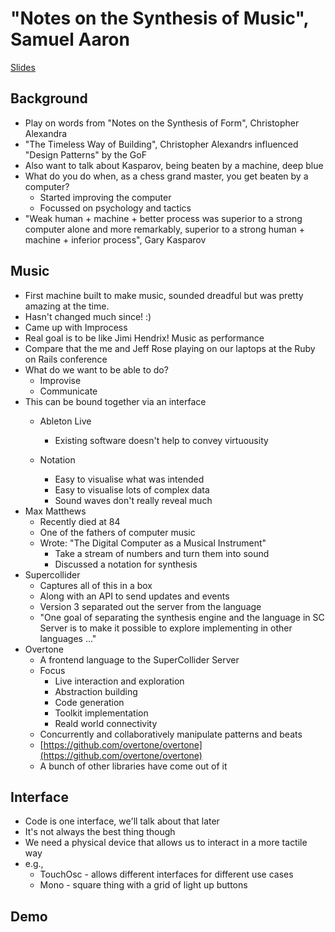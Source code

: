 # "Notes on the Synthesis of Music", Samuel Aaron #
[Slides](../slides/samaaron-overtone.pdf)

## Background ##
   * Play on words from "Notes on the Synthesis of Form", Christopher Alexandra
   * "The Timeless Way of Building", Christopher Alexandrs influenced "Design Patterns" by the GoF
   * Also want to talk about Kasparov, being beaten by a machine, deep blue
   * What do you do when, as a chess grand master, you get beaten by a computer?
      * Started improving the computer
      * Focussed on psychology and tactics
   * "Weak human + machine + better process was superior to a strong computer alone and more remarkably, superior to a strong human + machine + inferior process", Gary Kasparov

## Music ##
   * First machine built to make music, sounded dreadful but was pretty amazing at the time.
   * Hasn't changed much since! :)
   * Came up with Improcess
   * Real goal is to be like Jimi Hendrix! Music as performance
   * Compare that the me and Jeff Rose playing on our laptops at the Ruby on Rails conference
   * What do we want to be able to do?
      * Improvise
      * Communicate
   * This can be bound together via an interface
      * Ableton Live

         * Existing software doesn't help to convey virtuousity
      * Notation
         * Easy to visualise what was intended
         * Easy to visualise lots of complex data
         * Sound waves don't really reveal much
   * Max Matthews
      * Recently died at 84
      * One of the fathers of computer music
      * Wrote: "The Digital Computer as a Musical Instrument"
         * Take a stream of numbers and turn them into sound
         * Discussed a notation for synthesis
   * Supercollider
      * Captures all of this in a box
      * Along with an API to send updates and events
      * Version 3 separated out the server from the language
      * "One goal of separating the synthesis engine and the language in SC Server is to make it possible to explore implementing in other languages ..."
   * Overtone
      * A frontend language to the SuperCollider Server
      * Focus
         * Live interaction and exploration
         * Abstraction building
         * Code generation
         * Toolkit implementation
         * Reald world connectivity
      * Concurrently and collaboratively manipulate patterns and beats
      * [https://github.com/overtone/overtone](https://github.com/overtone/overtone)
      * A bunch of other libraries have come out of it

## Interface ##
   * Code is one interface, we'll talk about that later
   * It's not always the best thing though
   * We need a physical device that allows us to interact in a more tactile way
   * e.g., 
      * TouchOsc - allows different interfaces for different use cases
      * Mono - square thing with a grid of light up buttons

## Demo ##
